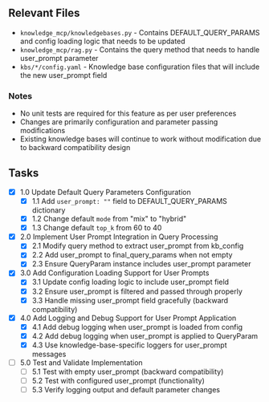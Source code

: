## Relevant Files

- `knowledge_mcp/knowledgebases.py` - Contains DEFAULT_QUERY_PARAMS and config loading logic that needs to be updated
- `knowledge_mcp/rag.py` - Contains the query method that needs to handle user_prompt parameter
- `kbs/*/config.yaml` - Knowledge base configuration files that will include the new user_prompt field

### Notes

- No unit tests are required for this feature as per user preferences
- Changes are primarily configuration and parameter passing modifications
- Existing knowledge bases will continue to work without modification due to backward compatibility design

## Tasks

- [x] 1.0 Update Default Query Parameters Configuration
  - [x] 1.1 Add `user_prompt: ""` field to DEFAULT_QUERY_PARAMS dictionary
  - [x] 1.2 Change default `mode` from "mix" to "hybrid"
  - [x] 1.3 Change default `top_k` from 60 to 40
- [x] 2.0 Implement User Prompt Integration in Query Processing
  - [x] 2.1 Modify query method to extract user_prompt from kb_config
  - [x] 2.2 Add user_prompt to final_query_params when not empty
  - [x] 2.3 Ensure QueryParam instance includes user_prompt parameter
- [x] 3.0 Add Configuration Loading Support for User Prompts
  - [x] 3.1 Update config loading logic to include user_prompt field
  - [x] 3.2 Ensure user_prompt is filtered and passed through properly
  - [x] 3.3 Handle missing user_prompt field gracefully (backward compatibility)
- [x] 4.0 Add Logging and Debug Support for User Prompt Application
  - [x] 4.1 Add debug logging when user_prompt is loaded from config
  - [x] 4.2 Add debug logging when user_prompt is applied to QueryParam
  - [x] 4.3 Use knowledge-base-specific loggers for user_prompt messages
- [ ] 5.0 Test and Validate Implementation
  - [ ] 5.1 Test with empty user_prompt (backward compatibility)
  - [ ] 5.2 Test with configured user_prompt (functionality)
  - [ ] 5.3 Verify logging output and default parameter changes
